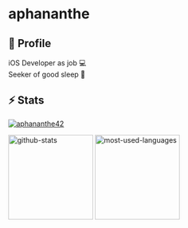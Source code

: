 # aphananthe


## 👤 Profile

iOS Developer as job 💻 <br>
Seeker of good sleep 🛌


## ⚡️ Stats

<p align="left">
  <a href="https://github.com/aphananthe42">
    <img src="https://komarev.com/ghpvc/?username=aphananthe42&style=for-the-badge" alt="aphananthe42" />
  </a>
</p>

<p align="left">
  <img 
    alt="github-stats"
    height="170px" 
    src="https://github-readme-stats.vercel.app/api?username=aphananthe42&rank_icon=github&count_private=true&theme=tokyonight" 
  />
  <img 
    alt="most-used-languages"
    height="170px"
    src="https://github-readme-stats.vercel.app/api/top-langs/?username=aphananthe42&layout=compact&theme=tokyonight"
  />
</p>
